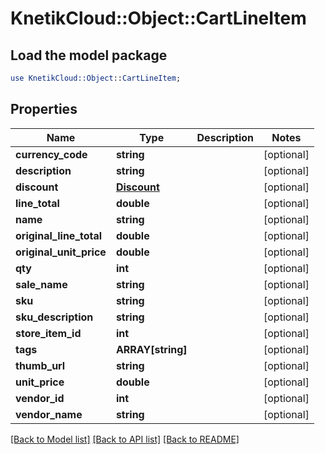 # KnetikCloud::Object::CartLineItem

## Load the model package
```perl
use KnetikCloud::Object::CartLineItem;
```

## Properties
Name | Type | Description | Notes
------------ | ------------- | ------------- | -------------
**currency_code** | **string** |  | [optional] 
**description** | **string** |  | [optional] 
**discount** | [**Discount**](Discount.md) |  | [optional] 
**line_total** | **double** |  | [optional] 
**name** | **string** |  | [optional] 
**original_line_total** | **double** |  | [optional] 
**original_unit_price** | **double** |  | [optional] 
**qty** | **int** |  | [optional] 
**sale_name** | **string** |  | [optional] 
**sku** | **string** |  | [optional] 
**sku_description** | **string** |  | [optional] 
**store_item_id** | **int** |  | [optional] 
**tags** | **ARRAY[string]** |  | [optional] 
**thumb_url** | **string** |  | [optional] 
**unit_price** | **double** |  | [optional] 
**vendor_id** | **int** |  | [optional] 
**vendor_name** | **string** |  | [optional] 

[[Back to Model list]](../README.md#documentation-for-models) [[Back to API list]](../README.md#documentation-for-api-endpoints) [[Back to README]](../README.md)


